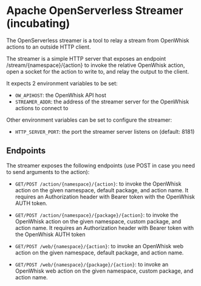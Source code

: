 <!--
  ~ Licensed to the Apache Software Foundation (ASF) under one
  ~ or more contributor license agreements.  See the NOTICE file
  ~ distributed with this work for additional information
  ~ regarding copyright ownership.  The ASF licenses this file
  ~ to you under the Apache License, Version 2.0 (the
  ~ "License"); you may not use this file except in compliance
  ~ with the License.  You may obtain a copy of the License at
  ~
  ~   http://www.apache.org/licenses/LICENSE-2.0
  ~
  ~ Unless required by applicable law or agreed to in writing,
  ~ software distributed under the License is distributed on an
  ~ "AS IS" BASIS, WITHOUT WARRANTIES OR CONDITIONS OF ANY
  ~ KIND, either express or implied.  See the License for the
  ~ specific language governing permissions and limitations
  ~ under the License.
-->

# Apache OpenServerless Streamer (incubating)

The OpenServerless streamer is a tool to relay a stream from OpenWhisk actions 
to an outside HTTP client.

The streamer is a simple HTTP server that exposes an endpoint 
/stream/{namespace}/{action} to invoke the relative OpenWhisk action, open a 
socket for the action to write to, and relay the output to the client.

It expects 2 environment variables to be set:
- `OW_APIHOST`: the OpenWhisk API host
- `STREAMER_ADDR`: the address of the streamer server for the OpenWhisk actions 
                    to connect to

Other environment variables can be set to configure the streamer:

- `HTTP_SERVER_PORT`: the port the streamer server listens on (default: 8181)


## Endpoints

The streamer exposes the following endpoints (use POST in case you need to send 
arguments to the action):

- `GET/POST /action/{namespace}/{action}`: to invoke the OpenWhisk action on the 
given namespace, default package, and action name. It requires an Authorization
header with Bearer token with the OpenWhisk AUTH token.

- `GET/POST /action/{namespace}/{package}/{action}`: to invoke the OpenWhisk 
action on the given namespace, custom package, and action name. It requires an 
Authorization header with Bearer token with the OpenWhisk AUTH token

- `GET/POST /web/{namespace}/{action}`: to invoke an OpenWhisk web action on the 
given namespace, default package, and action name.

- `GET/POST /web/{namespace}/{package}/{action}`: to invoke an OpenWhisk web 
action on the given namespace, custom package, and action name.
